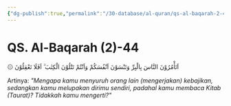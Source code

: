 ```yaml
---
{"dg-publish":true,"permalink":"/30-database/al-quran/qs-al-baqarah-2-44/"}
---
```



# QS. Al-Baqarah (2)-44
۞ اَتَأْمُرُوْنَ النَّاسَ بِالْبِرِّ وَتَنْسَوْنَ اَنْفُسَكُمْ وَاَنْتُمْ تَتْلُوْنَ الْكِتٰبَ ۗ اَفَلَا تَعْقِلُوْنَ 

Artinya: *"Mengapa kamu menyuruh orang lain (mengerjakan) kebajikan, sedangkan kamu melupakan dirimu sendiri, padahal kamu membaca Kitab (Taurat)? Tidakkah kamu mengerti?"*
